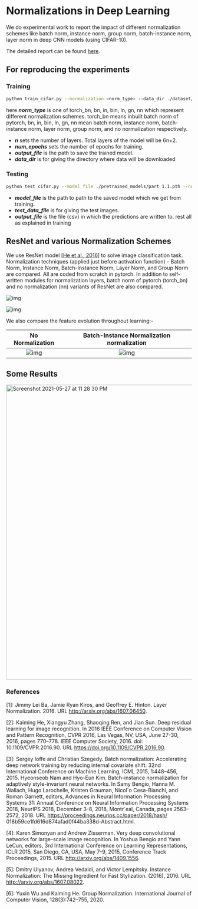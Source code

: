 # Normalizations in Deep Learning

We do experimental work to report the impact of different normalization schemes like batch norm, instance norm, group norm, batch-instance norm, layer norm in deep CNN models (using CIFAR-10).

The detailed report can be found [here](https://github.com/HarmanDotpy/Normalizations-in-Deep-Learning/blob/main/Normalizations_report.pdf). 

## For reproducing the experiments
### Training
```bash
python train_cifar.py --normalization <norm_type> --data_dir ./dataset/cifar-10-batches-py --output_file ./saving_results/1.1.pth --n 2 --num_epochs 2
```
here ***norm_type*** is one of torch_bn, bn, in, bin, ln, gn, nn which represent different normalization schemes. torch_bn means inbuilt batch norm of pytorch, bn, in, bin, ln, gn, nn mean batch norm, instance norm, batch-instance norm, layer norm, group norm, and no normalization respectively.

- ***n*** sets the number of layers. Total layers of the model will be 6n+2.
- ***num_epochs*** sets the number of epochs for training.
- ***output_file*** is the path to save the trained model.
- ***data_dir*** is for giving the directory where data will be downloaded

### Testing
```bash
python test_cifar.py --model_file ./pretrained_models/part_1.1.pth --normalization <norm_type> --n 2 --test_data_file ./sample_test_data/cifar_test.csv --output_file ./saving_results/1.1_test_out.csv
```
- ***model_file*** is the path to path to the saved model which we get from training.
- ***test_data_file*** is for giving the test images.
- ***output_file*** is the file (csv) in which the predictions are written to.
rest all as explained in training



## ResNet and various Normalization Schemes

We use ResNet model [[He et al., 2016](https://arxiv.org/abs/1512.03385)] to solve image classification task. Normalization techniques (applied just before activation function) - Batch Norm, Instance Norm, Batch-Instance Norm, Layer Norm, and Group Norm are compared. 
All are coded from scratch in pytorch. In addition to self-written modules for normalization layers, batch norm of pytorch (torch_bn) and no normalization (nn) variants of ResNet are also compared. 



![img](https://lh3.googleusercontent.com/ojhv6r8p3G8tnAMOtiII-4heIE2UL57OIfJLVYyw6Q5LVNmuugUrJmY1MoNCVmAJVRWMKkGe2dkUNdKuldXqJginRdrdPg0pHVRKd_dI8Y1ebYr_6_dmOC6wV1MK5q80IskOG6PN)

![img](https://lh3.googleusercontent.com/QpXYRudfXJX4cSszgMIgJZv9pxGIiEP1dYW6K9d6Lc9gHHHeozYlA-Q570jV3yXlhXFlC28xQfuP-gu1zwVMKJCX9oY7KtOAfjV-E8-7wgc7evpqPp8Az7XNxfYW8Ho13Uf_rH1B)

We also compare the feature evolution throughout learning:-

No Normalization            |  Batch-Instance Normalization normalization
:-------------------------:|:-------------------------:
![img](https://lh5.googleusercontent.com/VSiC9ONIpHZCW1E91nf92QbwdA4XV4PHDLNCWy4U74JEGjlg6CbQYA3GT-ZZiOzFS8aIuU91NjO288aGqG9Ca4VoU2ibsgjTqCvIL6K3z9TRHGHsRkssa752mp-hUuH7zwboN27u) |  ![img](https://lh6.googleusercontent.com/sIpydqM5F_1owAH7c_d_vC_W5BmlR0mzW8IBw93PC9bNwCELnojq6fJyy5XovA1fHvITqqVCQ1tVbjFiTCcJH5uhPF0wzD6V1Y8ekVUWxUVrleSi6zoM56yJcBreYRMz5Osm3JO0)

## Some Results

<img width="800" alt="Screenshot 2021-05-27 at 11 28 30 PM" src="https://user-images.githubusercontent.com/50492433/119874604-6ac5e400-bf43-11eb-925e-d5eca42cd2d6.png">


### References
[1]: Jimmy Lei Ba, Jamie Ryan Kiros, and Geoffrey E. Hinton. Layer Normalization.
2016. URL http://arxiv.org/abs/1607.06450.

[2]: Kaiming He, Xiangyu Zhang, Shaoqing Ren, and Jian Sun. Deep residual learning for image recognition. In 2016 IEEE Conference on Computer Vision and
Pattern Recognition, CVPR 2016, Las Vegas, NV, USA, June 27-30, 2016,
pages 770–778. IEEE Computer Society, 2016. doi: 10.1109/CVPR.2016.90.
URL https://doi.org/10.1109/CVPR.2016.90.

[3]: Sergey Ioffe and Christian Szegedy. Batch normalization: Accelerating deep
network training by reducing internal covariate shift. 32nd International Conference on Machine Learning, ICML 2015, 1:448–456, 2015.
Hyeonseob Nam and Hyo-Eun Kim. Batch-instance normalization for adaptively style-invariant neural networks. In Samy Bengio, Hanna M. Wallach, Hugo Larochelle, Kristen Grauman, Nicol`o Cesa-Bianchi, and Roman Garnett, editors, Advances in Neural Information Processing Systems 31: Annual Conference on Neural Information Processing Systems 2018, NeurIPS 2018, December 3-8, 2018, Montr´eal, Canada, pages 2563–
2572, 2018. URL https://proceedings.neurips.cc/paper/2018/hash/
018b59ce1fd616d874afad0f44ba338d-Abstract.html.

[4]: Karen Simonyan and Andrew Zisserman. Very deep convolutional networks for
large-scale image recognition. In Yoshua Bengio and Yann LeCun, editors,
3rd International Conference on Learning Representations, ICLR 2015, San
Diego, CA, USA, May 7-9, 2015, Conference Track Proceedings, 2015. URL
http://arxiv.org/abs/1409.1556.

[5]: Dmitry Ulyanov, Andrea Vedaldi, and Victor Lempitsky. Instance Normalization: The Missing Ingredient for Fast Stylization. (2016), 2016. URL
http://arxiv.org/abs/1607.08022.

[6]: Yuxin Wu and Kaiming He. Group Normalization. International Journal of
Computer Vision, 128(3):742–755, 2020.

